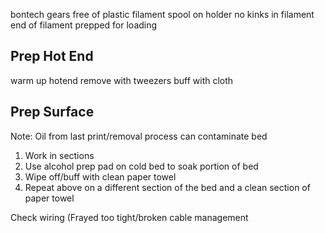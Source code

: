 


bontech gears free of plastic
filament spool on holder
no kinks in filament
end of filament prepped for loading

## Prep Hot End
  warm up hotend
  remove with tweezers
  buff with cloth

## Prep Surface
Note: Oil from last print/removal process can contaminate bed

1. Work in sections
1. Use alcohol prep pad on cold bed to soak portion of bed
1. Wipe off/buff with clean paper towel
1. Repeat above on a different section of the bed and a clean section of paper towel

Check wiring (Frayed too tight/broken cable management

<!--stackedit_data:
eyJoaXN0b3J5IjpbMjA0NjU1Njk4MCwtMjIzODAzNDcyXX0=
-->